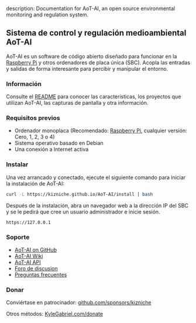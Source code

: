 description: Documentation for AoT-AI, an open source environmental monitoring and regulation system.

## Sistema de control y regulación medioambiental AoT-AI

AoT-AI es un software de código abierto diseñado para funcionar en la [Raspberry Pi](https://en.wikipedia.org/wiki/Raspberry_Pi) y otros ordenadores de placa única (SBC). Acopla las entradas y salidas de forma interesante para percibir y manipular el entorno.

### Información

Consulte el [README](https://github.com/kizniche/AoT-AI#uses) para conocer las características, los proyectos que utilizan AoT-AI, las capturas de pantalla y otra información.

### Requisitos previos

*   Ordenador monoplaca (Recomendado: [Raspberry Pi](https://www.raspberrypi.org/), cualquier versión: Cero, 1, 2, 3 o 4)
*   Sistema operativo basado en Debian
*   Una conexión a Internet activa

### Instalar

Una vez arrancado y conectado, ejecute el siguiente comando para iniciar la instalación de AoT-AI:

```bash
curl -L https://kizniche.github.io/AoT-AI/install | bash
```

Después de la instalación, abra un navegador web a la dirección IP del SBC y se le pedirá que cree un usuario administrador e inicie sesión.

```
https://127.0.0.1
```

### Soporte

*   [AoT-AI on GitHub](https://github.com/kizniche/AoT-AI)
*   [AoT-AI Wiki](https://github.com/kizniche/AoT-AI/wiki)
*   [AoT-AI API](https://kizniche.github.io/AoT-AI/aot-ai-api.html)
*   [Foro de discusion](https://forum.radicaldiy.com)
*   [Preguntas frecuentes](https://forum.radicaldiy.com/docs?category=23&tags=aot-ai)

### Donar

Conviértase en patrocinador: [github.com/sponsors/kizniche](https://github.com/sponsors/kizniche)

Otros métodos: [KyleGabriel.com/donate](https://kylegabriel.com/donate)
